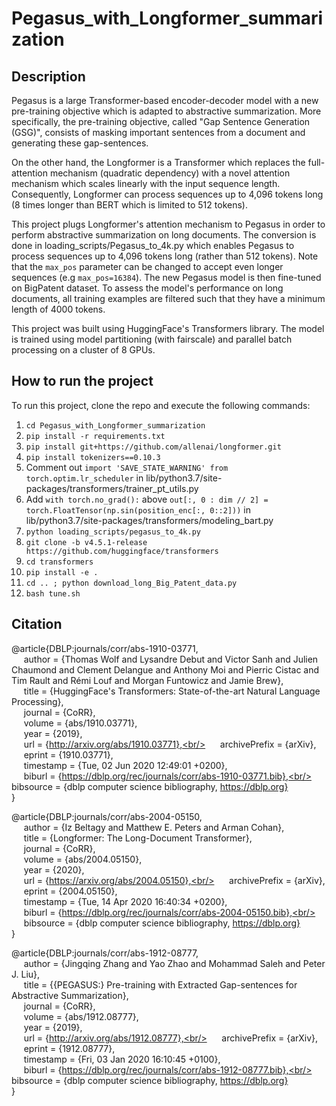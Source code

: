 # Pegasus_with_Longformer_summarization

## Description

Pegasus is a large Transformer-based encoder-decoder model with a new pre-training objective which is adapted to abstractive summarization. More specifically, the pre-training objective, called "Gap Sentence Generation (GSG)", consists of masking important sentences from a document and generating these gap-sentences.

On the other hand, the Longformer is a Transformer which replaces the full-attention mechanism (quadratic dependency) with a novel attention mechanism which scales linearly with the input sequence length. Consequently, Longformer can process sequences up to 4,096 tokens long (8 times longer than BERT which is limited to 512 tokens).

This project plugs Longformer's attention mechanism to Pegasus in order to perform abstractive summarization on long documents. The conversion is done in loading_scripts/Pegasus_to_4k.py which enables Pegasus to process sequences up to 4,096 tokens long (rather than 512 tokens). Note that the `max_pos` parameter can be changed to accept even longer sequences (e.g `max_pos=16384`). The new Pegasus model is then fine-tuned on BigPatent dataset. To assess the model's performance on long documents, all training examples are filtered such that they have a minimum length of 4000 tokens.
 
This project was built using HuggingFace's Transformers library. The model is trained using model partitioning (with fairscale) and parallel batch processing on a cluster of 8 GPUs.

## How to run the project
To run this project, clone the repo and execute the following commands:

1) `cd Pegasus_with_Longformer_summarization`
2) `pip install -r requirements.txt`
3) `pip install git+https://github.com/allenai/longformer.git`
4) `pip install tokenizers==0.10.3`
5) Comment out `import 'SAVE_STATE_WARNING' from torch.optim.lr_scheduler` in lib/python3.7/site-packages/transformers/trainer_pt_utils.py
6) Add `with torch.no_grad():` above `out[:, 0 : dim // 2] = torch.FloatTensor(np.sin(position_enc[:, 0::2]))` in lib/python3.7/site-packages/transformers/modeling_bart.py
7) `python loading_scripts/pegasus_to_4k.py`
8) `git clone -b v4.5.1-release https://github.com/huggingface/transformers`
9) `cd transformers`
10) `pip install -e .` 
11) `cd .. ; python download_long_Big_Patent_data.py` 
12) `bash tune.sh`

## Citation

@article{DBLP:journals/corr/abs-1910-03771,<br/>
&nbsp;&nbsp;&nbsp;&nbsp;  author    = {Thomas Wolf and
               Lysandre Debut and
               Victor Sanh and
               Julien Chaumond and
               Clement Delangue and
               Anthony Moi and
               Pierric Cistac and
               Tim Rault and
               Rémi Louf and
               Morgan Funtowicz and
               Jamie Brew},<br/>
&nbsp;&nbsp;&nbsp;&nbsp;  title     = {HuggingFace's Transformers: State-of-the-art Natural Language Processing},<br/>
&nbsp;&nbsp;&nbsp;&nbsp;  journal   = {CoRR},<br/>
&nbsp;&nbsp;&nbsp;&nbsp;  volume    = {abs/1910.03771},<br/>
&nbsp;&nbsp;&nbsp;&nbsp;  year      = {2019},<br/>
&nbsp;&nbsp;&nbsp;&nbsp;  url       = {http://arxiv.org/abs/1910.03771},<br/>
&nbsp;&nbsp;&nbsp;&nbsp;  archivePrefix = {arXiv},<br/>
&nbsp;&nbsp;&nbsp;&nbsp;  eprint    = {1910.03771},<br/>
&nbsp;&nbsp;&nbsp;&nbsp;  timestamp = {Tue, 02 Jun 2020 12:49:01 +0200},<br/>
&nbsp;&nbsp;&nbsp;&nbsp;  biburl    = {https://dblp.org/rec/journals/corr/abs-1910-03771.bib},<br/>
&nbsp;&nbsp;&nbsp;&nbsp;  bibsource = {dblp computer science bibliography, https://dblp.org}<br/>
}

@article{DBLP:journals/corr/abs-2004-05150,<br/>
&nbsp;&nbsp;&nbsp;&nbsp;  author    = {Iz Beltagy and
               Matthew E. Peters and
               Arman Cohan},<br/>
&nbsp;&nbsp;&nbsp;&nbsp;  title     = {Longformer: The Long-Document Transformer},<br/>
&nbsp;&nbsp;&nbsp;&nbsp;  journal   = {CoRR},<br/>
&nbsp;&nbsp;&nbsp;&nbsp;  volume    = {abs/2004.05150},<br/>
&nbsp;&nbsp;&nbsp;&nbsp;  year      = {2020},<br/>
&nbsp;&nbsp;&nbsp;&nbsp;  url       = {https://arxiv.org/abs/2004.05150},<br/>
&nbsp;&nbsp;&nbsp;&nbsp;  archivePrefix = {arXiv},<br/>
&nbsp;&nbsp;&nbsp;&nbsp;  eprint    = {2004.05150},<br/>
&nbsp;&nbsp;&nbsp;&nbsp;  timestamp = {Tue, 14 Apr 2020 16:40:34 +0200},<br/>
&nbsp;&nbsp;&nbsp;&nbsp;  biburl    = {https://dblp.org/rec/journals/corr/abs-2004-05150.bib},<br/>
&nbsp;&nbsp;&nbsp;&nbsp;  bibsource = {dblp computer science bibliography, https://dblp.org}<br/>
}

@article{DBLP:journals/corr/abs-1912-08777,<br/>
&nbsp;&nbsp;&nbsp;&nbsp;  author    = {Jingqing Zhang and
               Yao Zhao and
               Mohammad Saleh and
               Peter J. Liu},<br/>
&nbsp;&nbsp;&nbsp;&nbsp;  title     = {{PEGASUS:} Pre-training with Extracted Gap-sentences for Abstractive
               Summarization},<br/>
&nbsp;&nbsp;&nbsp;&nbsp;  journal   = {CoRR},<br/>
&nbsp;&nbsp;&nbsp;&nbsp;  volume    = {abs/1912.08777},<br/>
&nbsp;&nbsp;&nbsp;&nbsp;  year      = {2019},<br/>
&nbsp;&nbsp;&nbsp;&nbsp;  url       = {http://arxiv.org/abs/1912.08777},<br/>
&nbsp;&nbsp;&nbsp;&nbsp;  archivePrefix = {arXiv},<br/>
&nbsp;&nbsp;&nbsp;&nbsp;  eprint    = {1912.08777},<br/>
&nbsp;&nbsp;&nbsp;&nbsp;  timestamp = {Fri, 03 Jan 2020 16:10:45 +0100},<br/>
&nbsp;&nbsp;&nbsp;&nbsp;  biburl    = {https://dblp.org/rec/journals/corr/abs-1912-08777.bib},<br/>
&nbsp;&nbsp;&nbsp;&nbsp;  bibsource = {dblp computer science bibliography, https://dblp.org}<br/>
}
